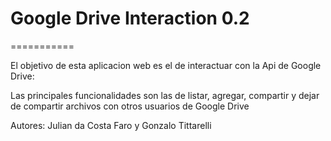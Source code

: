 # Google Drive Interaction 0.2

===========

El objetivo de esta aplicacion web es el de interactuar con la Api de Google Drive:

Las principales funcionalidades son las de listar, agregar, compartir y dejar de compartir archivos con otros usuarios de Google Drive

 Autores: Julian da Costa Faro y Gonzalo Tittarelli
